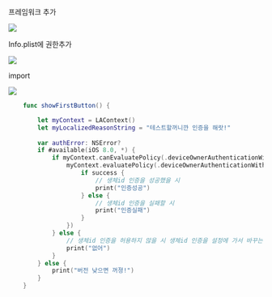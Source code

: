 프레임워크 추가

![](https://user-images.githubusercontent.com/38024119/42572992-e1a9c8c8-8555-11e8-8ade-bf16f8c969da.png)

Info.plist에 권한추가

![](https://user-images.githubusercontent.com/38024119/42573006-ed748058-8555-11e8-9f50-5137ac938fdc.png)

import

![](https://user-images.githubusercontent.com/38024119/42573020-fb17747c-8555-11e8-8b5e-aa26252d7321.png)

```swift
    func showFirstButton() {

        let myContext = LAContext()
        let myLocalizedReasonString = "테스트할꺼니깐 인증을 해랏!"
        
        var authError: NSError?
        if #available(iOS 8.0, *) {
            if myContext.canEvaluatePolicy(.deviceOwnerAuthenticationWithBiometrics, error: &authError) {
                myContext.evaluatePolicy(.deviceOwnerAuthenticationWithBiometrics, localizedReason: myLocalizedReasonString, reply: { (success, error) in
                    if success {
                        // 생체id 인증을 성공했을 시
                        print("인증성공")
                    } else {
                        // 생체id 인증을 실패할 시
                        print("인증실패")
                    }
                })
            } else {
                // 생체id 인증을 허용하지 않을 시 생체id 인증을 설정에 가서 바꾸는걸 권장하는 안내 팝업을 띄운다.
                print("없어")
            }
        } else {
            print("버전 낮으면 꺼졍!")
        }
    }

```
